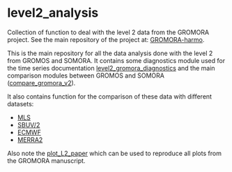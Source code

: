 # level2_analysis

Collection of function to deal with the level 2 data from the GROMORA project. See the main repository of the project at: [GROMORA-harmo](https://git.iap.unibe.ch/IAP_MCH/Level1_Analysis).

This is the main repository for all the data analysis done with the level 2 from GROMOS and SOMORA. It contains some diagnostics module used for the time series documentation [level2_gromora_diagnostics](level2_gromora_diagnostics.py) and the main comparison modules between GROMOS and SOMORA ([compare_gromora_v2](compare_gromora_v2.py)).

It also contains function for the comparison of these data with different datasets:
* [MLS](MLS.py)
* [SBUV/2](sbuv.py)
* [ECMWF](ecmwf.py)
* [MERRA2](merra2.py)

Also note the [plot_L2_paper](plot_L2_paper.py) which can be used to reproduce all plots from the GROMORA manuscript.